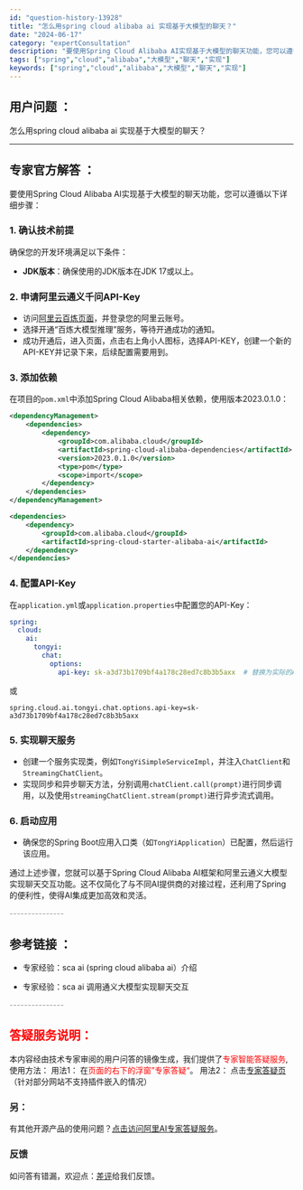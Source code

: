 ```yaml
---
id: "question-history-13928"
title: "怎么用spring cloud alibaba ai 实现基于大模型的聊天？"
date: "2024-06-17"
category: "expertConsultation"
description: "要使用Spring Cloud Alibaba AI实现基于大模型的聊天功能，您可以遵循以下详细步骤：### 1. 确认技术前提确保您的开发环境满足以下条件：- **JDK版本**：确保使用的JDK版本在JDK 17或以上。### 2. 申请阿里云通义千问API-Key- 访问[阿里云百炼页面](h"
tags: ["spring","cloud","alibaba","大模型","聊天","实现"]
keywords: ["spring","cloud","alibaba","大模型","聊天","实现"]
---
```


## 用户问题 ： 
 怎么用spring cloud alibaba ai 实现基于大模型的聊天？  

---------------
## 专家官方解答 ：

要使用Spring Cloud Alibaba AI实现基于大模型的聊天功能，您可以遵循以下详细步骤：

### 1. 确认技术前提
确保您的开发环境满足以下条件：
- **JDK版本**：确保使用的JDK版本在JDK 17或以上。

### 2. 申请阿里云通义千问API-Key
- 访问[阿里云百炼页面](https://www.aliyun.com/product/bailian)，并登录您的阿里云账号。
- 选择开通“百炼大模型推理”服务，等待开通成功的通知。
- 成功开通后，进入页面，点击右上角小人图标，选择API-KEY，创建一个新的API-KEY并记录下来，后续配置需要用到。

### 3. 添加依赖
在项目的`pom.xml`中添加Spring Cloud Alibaba相关依赖，使用版本2023.0.1.0：
```xml
<dependencyManagement>
    <dependencies>
        <dependency>
            <groupId>com.alibaba.cloud</groupId>
            <artifactId>spring-cloud-alibaba-dependencies</artifactId>
            <version>2023.0.1.0</version>
            <type>pom</type>
            <scope>import</scope>
        </dependency>
    </dependencies>
</dependencyManagement>

<dependencies>
    <dependency>
        <groupId>com.alibaba.cloud</groupId>
        <artifactId>spring-cloud-starter-alibaba-ai</artifactId>
    </dependency>
</dependencies>
```

### 4. 配置API-Key
在`application.yml`或`application.properties`中配置您的API-Key：
```yaml
spring:
  cloud:
    ai:
      tongyi:
        chat:
          options:
            api-key: sk-a3d73b1709bf4a178c28ed7c8b3b5axx  # 替换为实际的API-KEY
```
或
```properties
spring.cloud.ai.tongyi.chat.options.api-key=sk-a3d73b1709bf4a178c28ed7c8b3b5axx
```

### 5. 实现聊天服务
- 创建一个服务实现类，例如`TongYiSimpleServiceImpl`，并注入`ChatClient`和`StreamingChatClient`。
- 实现同步和异步聊天方法，分别调用`chatClient.call(prompt)`进行同步调用，以及使用`streamingChatClient.stream(prompt)`进行异步流式调用。

### 6. 启动应用
- 确保您的Spring Boot应用入口类（如`TongYiApplication`）已配置，然后运行该应用。

通过上述步骤，您就可以基于Spring Cloud Alibaba AI框架和阿里云通义大模型实现聊天交互功能。这不仅简化了与不同AI提供商的对接过程，还利用了Spring的便利性，使得AI集成更加高效和灵活。


<font color="#949494">---------------</font> 


## 参考链接 ：

* 专家经验：sca ai (spring cloud alibaba ai）介绍 
 
 * 专家经验：sca ai 调用通义大模型实现聊天交互 


 <font color="#949494">---------------</font> 
 


## <font color="#FF0000">答疑服务说明：</font> 

本内容经由技术专家审阅的用户问答的镜像生成，我们提供了<font color="#FF0000">专家智能答疑服务</font>,使用方法：
用法1： 在<font color="#FF0000">页面的右下的浮窗”专家答疑“</font>。
用法2： 点击[专家答疑页](https://answer.opensource.alibaba.com/docs/intro)（针对部分网站不支持插件嵌入的情况）
### 另：


有其他开源产品的使用问题？[点击访问阿里AI专家答疑服务](https://answer.opensource.alibaba.com/docs/intro)。
### 反馈
如问答有错漏，欢迎点：[差评](https://ai.nacos.io/user/feedbackByEnhancerGradePOJOID?enhancerGradePOJOId=15597)给我们反馈。
